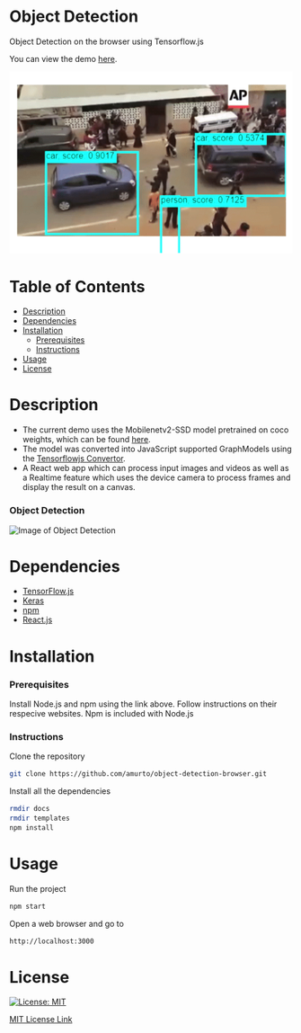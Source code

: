 # Object Detection
Object Detection on the browser using Tensorflow.js

You can view the demo [here](https://amurto.github.io/object-detection-browser/).

![Object Detection Demo](templates/demo.gif)

# Table of Contents

* [Description](https://github.com/amurto/object-detection-browser#description)
* [Dependencies](https://github.com/amurto/object-detection-browser#dependencies)
* [Installation](https://github.com/amurto/object-detection-browser#installation)
  * [Prerequisites](https://github.com/amurto/object-detection-browser#prerequisites)
  * [Instructions](https://github.com/amurto/object-detection-browser#instructions)
* [Usage](https://github.com/amurto/object-detection-browser#usage)
* [License](https://github.com/amurto/object-detection-browser#license)

# Description
    
* The current demo uses the Mobilenetv2-SSD model pretrained on coco weights, which can be found [here](https://github.com/tensorflow/models/tree/master/research/object_detection/models).
* The model was converted into JavaScript supported GraphModels using the [Tensorflowjs Convertor](https://github.com/tensorflow/tfjs/tree/master/tfjs-converter).
* A React web app which can process input images and videos as well as a Realtime feature which uses the device camera to process frames and display the result on a canvas.


### Object Detection
![Image of Object Detection](templates/od.png)

# Dependencies

* [TensorFlow.js](https://www.tensorflow.org/js)
* [Keras](https://keras.io/)
* [npm](https://www.npmjs.com/)
* [React.js](https://reactjs.org/)

# Installation

### Prerequisites

Install Node.js and npm using the link above. Follow instructions on their respecive websites. Npm is included with Node.js

### Instructions

Clone the repository
```bash
git clone https://github.com/amurto/object-detection-browser.git
```

Install all the dependencies
```bash
rmdir docs
rmdir templates
npm install
```

# Usage

Run the project
```bash
npm start
```

Open a web browser and go to
```bash
http://localhost:3000
```

# License

[![License: MIT](https://img.shields.io/badge/License-MIT-yellow.svg)](https://opensource.org/licenses/MIT)

[MIT License Link](https://github.com/amurto/object-detection-browser/blob/master/LICENSE)